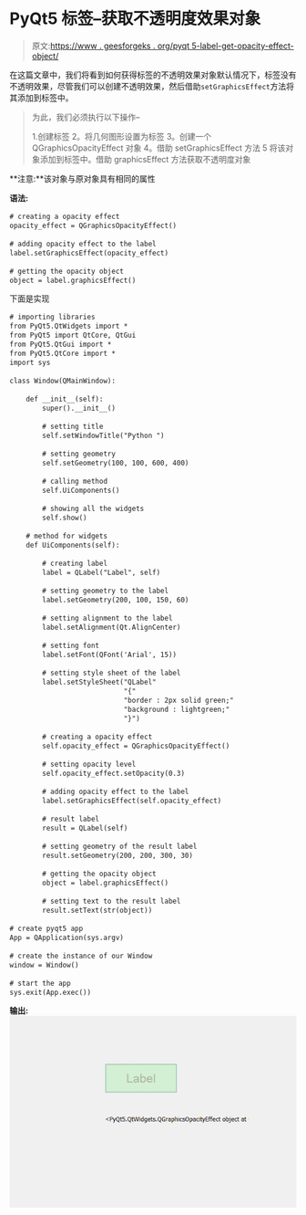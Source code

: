 # PyQt5 标签–获取不透明度效果对象

> 原文:[https://www . geesforgeks . org/pyqt 5-label-get-opacity-effect-object/](https://www.geeksforgeeks.org/pyqt5-label-get-opacity-effect-object/)

在这篇文章中，我们将看到如何获得标签的不透明效果对象默认情况下，标签没有不透明效果，尽管我们可以创建不透明效果，然后借助`setGraphicsEffect`方法将其添加到标签中。

> 为此，我们必须执行以下操作–
> 
> 1.创建标签
> 2。将几何图形设置为标签
> 3。创建一个 QGraphicsOpacityEffect 对象
> 4。借助 setGraphicsEffect 方法
> 5 将该对象添加到标签中。借助 graphicsEffect 方法获取不透明度对象

**注意:**该对象与原对象具有相同的属性

**语法:**

```
# creating a opacity effect
opacity_effect = QGraphicsOpacityEffect()

# adding opacity effect to the label
label.setGraphicsEffect(opacity_effect)

# getting the opacity object
object = label.graphicsEffect()

```

下面是实现

```
# importing libraries
from PyQt5.QtWidgets import * 
from PyQt5 import QtCore, QtGui
from PyQt5.QtGui import * 
from PyQt5.QtCore import * 
import sys

class Window(QMainWindow):

    def __init__(self):
        super().__init__()

        # setting title
        self.setWindowTitle("Python ")

        # setting geometry
        self.setGeometry(100, 100, 600, 400)

        # calling method
        self.UiComponents()

        # showing all the widgets
        self.show()

    # method for widgets
    def UiComponents(self):

        # creating label
        label = QLabel("Label", self)

        # setting geometry to the label
        label.setGeometry(200, 100, 150, 60)

        # setting alignment to the label
        label.setAlignment(Qt.AlignCenter)

        # setting font
        label.setFont(QFont('Arial', 15))

        # setting style sheet of the label
        label.setStyleSheet("QLabel"
                            "{"
                            "border : 2px solid green;"
                            "background : lightgreen;"
                            "}")

        # creating a opacity effect
        self.opacity_effect = QGraphicsOpacityEffect()

        # setting opacity level
        self.opacity_effect.setOpacity(0.3)

        # adding opacity effect to the label
        label.setGraphicsEffect(self.opacity_effect)

        # result label
        result = QLabel(self)

        # setting geometry of the result label
        result.setGeometry(200, 200, 300, 30)

        # getting the opacity object
        object = label.graphicsEffect()

        # setting text to the result label
        result.setText(str(object))

# create pyqt5 app
App = QApplication(sys.argv)

# create the instance of our Window
window = Window()

# start the app
sys.exit(App.exec())
```

**输出:**
![](img/96e674bde4a7afa7a4c7cd8be4dab268.png)
